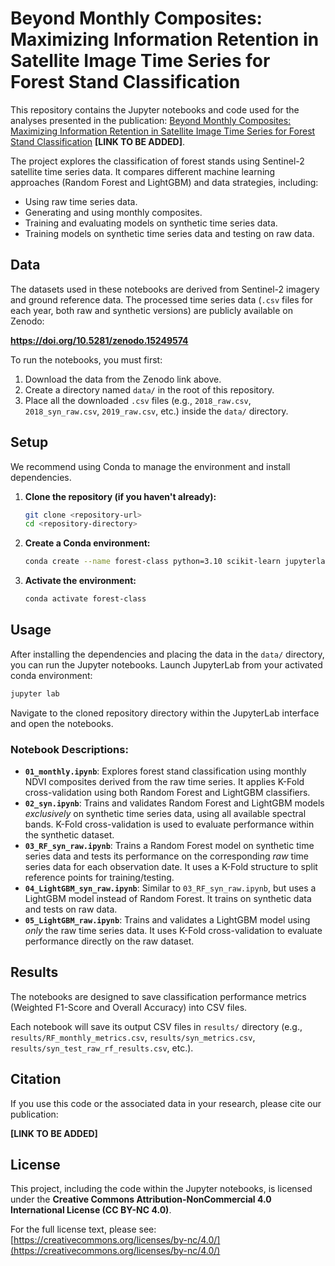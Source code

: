 # Beyond Monthly Composites: Maximizing Information Retention in Satellite Image Time Series for Forest Stand Classification

This repository contains the Jupyter notebooks and code used for the analyses presented in the publication: [Beyond Monthly Composites: Maximizing Information Retention in Satellite Image Time Series for Forest Stand Classification]() **[LINK TO BE ADDED]**.

The project explores the classification of forest stands using Sentinel-2 satellite time series data. It compares different machine learning approaches (Random Forest and LightGBM) and data strategies, including:
*   Using raw time series data.
*   Generating and using monthly composites.
*   Training and evaluating models on synthetic time series data.
*   Training models on synthetic time series data and testing on raw data.

## Data

The datasets used in these notebooks are derived from Sentinel-2 imagery and ground reference data. The processed time series data (`.csv` files for each year, both raw and synthetic versions) are publicly available on Zenodo:

**https://doi.org/10.5281/zenodo.15249574**

To run the notebooks, you must first:
1.  Download the data from the Zenodo link above.
2.  Create a directory named `data/` in the root of this repository.
3.  Place all the downloaded `.csv` files (e.g., `2018_raw.csv`, `2018_syn_raw.csv`, `2019_raw.csv`, etc.) inside the `data/` directory.

## Setup

We recommend using Conda to manage the environment and install dependencies.

1.  **Clone the repository (if you haven't already):**
    ```bash
    git clone <repository-url>
    cd <repository-directory>
    ```

2.  **Create a Conda environment:**
    ```bash
    conda create --name forest-class python=3.10 scikit-learn jupyterlab lightgbm pandas numpy tqdm ipywidgets -c conda-forge
    ```

3.  **Activate the environment:**
    ```bash
    conda activate forest-class
    ```

## Usage
After installing the dependencies and placing the data in the `data/` directory, you can run the Jupyter notebooks. Launch JupyterLab from your activated conda environment:

```bash
jupyter lab
```

Navigate to the cloned repository directory within the JupyterLab interface and open the notebooks.

### Notebook Descriptions:

*   **`01_monthly.ipynb`**: Explores forest stand classification using monthly NDVI composites derived from the raw time series. It applies K-Fold cross-validation using both Random Forest and LightGBM classifiers.
*   **`02_syn.ipynb`**: Trains and validates Random Forest and LightGBM models *exclusively* on synthetic time series data, using all available spectral bands. K-Fold cross-validation is used to evaluate performance within the synthetic dataset.
*   **`03_RF_syn_raw.ipynb`**: Trains a Random Forest model on synthetic time series data and tests its performance on the corresponding *raw* time series data for each observation date. It uses a K-Fold structure to split reference points for training/testing.
*   **`04_LightGBM_syn_raw.ipynb`**: Similar to `03_RF_syn_raw.ipynb`, but uses a LightGBM model instead of Random Forest. It trains on synthetic data and tests on raw data.
*   **`05_LightGBM_raw.ipynb`**: Trains and validates a LightGBM model using *only* the raw time series data. It uses K-Fold cross-validation to evaluate performance directly on the raw dataset.

## Results

The notebooks are designed to save classification performance metrics (Weighted F1-Score and Overall Accuracy) into CSV files.

Each notebook will save its output CSV files in `results/` directory (e.g., `results/RF_monthly_metrics.csv`, `results/syn_metrics.csv`, `results/syn_test_raw_rf_results.csv`, etc.).

## Citation

If you use this code or the associated data in your research, please cite our publication:

**[LINK TO BE ADDED]**

## License

This project, including the code within the Jupyter notebooks, is licensed under the **Creative Commons Attribution-NonCommercial 4.0 International License (CC BY-NC 4.0)**.

For the full license text, please see: [https://creativecommons.org/licenses/by-nc/4.0/](https://creativecommons.org/licenses/by-nc/4.0/)